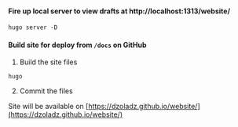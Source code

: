 #### Fire up local server to view drafts at http://localhost:1313/website/

```
hugo server -D
```

#### Build site for deploy from `/docs` on GitHub

1. Build the site files
```
hugo
```
2. Commit the files

Site will be available on [https://dzoladz.github.io/website/](https://dzoladz.github.io/website/)

